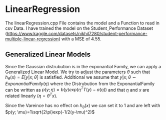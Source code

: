 # LinearRegression

The linearRegression.cpp File contains the model and a Function to read in csv Data. I have trained the model on the Student_Performance Dataset (https://www.kaggle.com/datasets/nikhil7280/student-performance-multiple-linear-regression) with a MSE of 4.55.

## Generalized Linear Models

Since the Gaussian distrubution is in the exponantial Family, we can apply a Generalized Linear Model. We try to adjust the parameters $\theta$ such that $h_\theta(x)= E[y|x;\theta]$ is satisfied. Additional we assume that $y|x;\theta \sim ExponantialFamily(\eta)$ where the Distrubution from the ExponantialFamily can be written as $p(y; \eta)=b(y)exp(\eta^TT(y)-a(\eta))$ and that $\eta$ and $x$ are related linearly ($\eta=\theta^Tx$).

Since the Vareince has no effect on $h_\theta(x)$ we can set it to 1 and are left with 
$p(y; \mu)=1\sqrt{2\pi}exp(-1/2(y-\mu)^2)$

